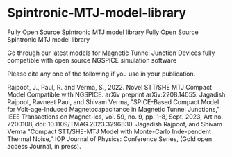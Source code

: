 # Spintronic-MTJ-model-library
Fully Open Source Spintronic MTJ model library
Fully Open Source Spintronic MTJ model library

Go through our latest models for Magnetic Tunnel Junction Devices fully compatible with open source NGSPICE simulation software

Please cite any one of the following if you use in your publication.

Rajpoot, J., Paul, R. and Verma, S., 2022. Novel STT/SHE MTJ Compact Model Compatible with NGSPICE. arXiv preprint arXiv:2208.14055.
Jagadish Rajpoot, Ravneet Paul, and Shivam Verma, "SPICE-Based Compact Model for Volt-age-Induced Magnetocapacitance in Magnetic Tunnel Junctions," IEEE Transactions on Magnet-ics, vol. 59, no. 9, pp. 1-8, Sept. 2023, Art no. 7200108, doi: 10.1109/TMAG.2023.3296830.
Jagadish Rajpoot, and Shivam Verma "Compact STT/SHE-MTJ Model with Monte-Carlo Inde-pendent Thermal Noise," IOP Journal of Physics: Conference Series, (Gold open access Journal, in press).
